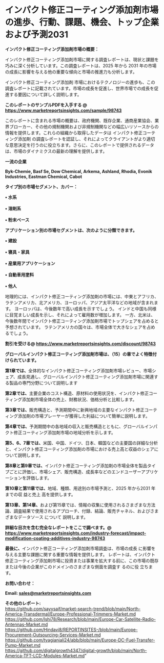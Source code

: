 # インパクト修正コーティング添加剤市場の進歩、行動、課題、機会、トップ企業および予測2031

<strong><b>インパクト修正コーティング添加剤市場の概要：</b></strong>

インパクト修正コーティング添加剤市場に関する調査レポートは、現状と課題を巧みに深く分析しています。この調査レポートは、2025 年から 2031 年の市場の成長に影響を与える他の重要な傾向と市場の推進力も分析します。

インパクト修正コーティング添加剤 市場におけるテクノロジーの進歩も、この調査レポートに記載されています。市場の成長を促進し、世界市場での成長を促進する要因について詳しく説明します。

<strong>このレポートのサンプルPDFを入手する @ <a href=https://www.marketreportsinsights.com/sample/98743>https://www.marketreportsinsights.com/sample/98743</a></strong>

このレポートに含まれる市場の概要は、政府機関、既存企業、通商産業協会、業界ブローカー、その他の規制機関および非規制機関などの幅広いリソースからの情報を提供します。これらの組織から取得したデータは インパクト修正コーティング添加剤 の調査レポートを認証し、それによってクライアントがより適切な意思決定を行うのに役立ちます。さらに、このレポートで提供されるデータは、市場のダイナミクスの最新の理解を提供します。

<strong>一流の企業</strong>

<strong><b>Byk-Chemie, Basf Se, Dow Chemical, Arkema, Ashland, Rhodia, Evonik Industries, Eastman Chemical, Cabot</b></strong>

<strong><b>タイプ別の市場セグメント、カバー：</b></strong>

<strong>• 水系<br><br>• 溶剤系<br><br>• 粉末ベース</strong>

<strong><b>アプリケーション別の市場セグメントは、次のように分類できます。</b></strong>

<strong>• 建設<br><br>• 寝具・家具<br><br>• 産業用アプリケーション<br><br>• 自動車用塗料<br><br>• 他人</strong>

 地理的には、インパクト修正コーティング添加剤の市場には、中東とアフリカ、ラテンアメリカ、北アメリカ、ヨーロッパ、アジア太平洋などの地域が含まれます。 ヨーロッパは、今後数年で高い成長を示すでしょう。 インドと中国も同様に目覚ましい成長を示し、それによって雇用数が増加します。 一方、北米は、今後数年間でインパクト修正コーティング添加剤市場でトップシェアを占めると予想されています。 ラテンアメリカの国々は、市場全体で大きなシェアを占めるでしょう。

<strong>割引を受ける@ <a href=https://www.marketreportsinsights.com/discount/98743>https://www.marketreportsinsights.com/discount/98743</a></strong>

<strong><b>グローバルインパクト修正コーティング添加剤市場は、（15）の章でよく特徴付けられています。</b></strong>

<strong><b>第</b></strong><strong><b>1章では、</b></strong>全体的なインパクト修正コーティング添加剤市場レビュー、市場シェア、成長見通し、グローバルインパクト修正コーティング添加剤市場に関連する製品の専門分野について説明します

<strong><b>第2章では、</b></strong>主要企業のコスト構造、原材料の使用状況を、インパクト修正コーティング添加剤市場全体の売上、財務状況、価格分析と比較します。

<strong><b>第3章では、</b></strong>販売構造と、予測期間中に新興地域の主要なインパクト修正コーティング添加剤の市場プレーヤーが獲得した利益について簡単に説明します。

<strong><b>第4章では、</b></strong>予測期間中の各地域の収入と販売構造とともに、グローバルインパクト修正コーティング添加剤市場の地域分析を示します。

<strong><b>第5、6、7章では、</b></strong>米国、中国、ドイツ、日本、韓国などの主要国の詳細な分析と、インパクト修正コーティング添加剤の市場における売上高と収益のシェアについて説明します。

<strong><b>第8章と第9章では、</b></strong>インパクト修正コーティング添加剤の市場全体を製品タイプごとに評価し、市場シェア、販売構造、成長率などのエンドユーザーアプリケーションを評価します。

<strong><b>第10章と第11章では、</b></strong>地域、種類、用途別の市場予測と、2025 年から2031 年までの収 益と売上 高を提供します。

<strong><b>第13章、第14章、</b></strong>および第15章では、情報の収集に使用されるさまざまな方法論、調査結果で使用されるアプローチ、付録、結論、販売チャネル、およびさまざまなデータソース について 説明します。

<strong>詳細な目次を含む完全なレポートをここで調べます。@ <a href=https://www.marketreportsinsights.com/industry-forecast/impact-modification-coating-additives-industry-98743>https://www.marketreportsinsights.com/industry-forecast/impact-modification-coating-additives-industry-98743</a></strong>

<strong><b>最後に、</b></strong>インパクト修正コーティング添加剤市場調査は、市場の成長 に影響を</a>与える主要な課題に関する重要な情報を提供します。 レポートは、インパクト修正コーティング添加剤市場に投資または事業を拡大する前に、この市場の既存または今後の企業がこのドメインのさまざまな側面を調査す るのに役 立ちます。

<strong><b>お問い合わせ：</b></strong>

<strong>Email: </strong><a href=mailto:sales@marketreportsinsights.com><strong>sales@marketreportsinsights.com</strong></a>

<strong>その他のレポート:</strong>
<br>
<a href=https://github.com/sayysaif/market-search-trend/blob/main/North-America-Transdermal/Europe-Professional-Trimmers-Market.md>https://github.com/sayysaif/market-search-trend/blob/main/North-America-Transdermal/Europe-Professional-Trimmers-Market.md</a>
<br>
<a href=https://github.com/Ishi78/Research/blob/main/Europe-Car-Satellite-Radio-Antennas-Market.md>https://github.com/Ishi78/Research/blob/main/Europe-Car-Satellite-Radio-Antennas-Market.md</a>
<br>
<a href=https://github.com/Hindavi8/REPORTINSITES-/blob/main/Europe-Procurement-Outsourcing-Services-Market.md>https://github.com/Hindavi8/REPORTINSITES-/blob/main/Europe-Procurement-Outsourcing-Services-Market.md</a>
<br>
<a href=https://github.com/tyagianjali24/abb/blob/main/Europe-DC-Fuel-Transfer-Pump-Market.md>https://github.com/tyagianjali24/abb/blob/main/Europe-DC-Fuel-Transfer-Pump-Market.md</a>
<br>
<a href=https://github.com/digitalgrowth4347/digital-growth/blob/main/North-America-TFT-LCD-Modules-Market.md>https://github.com/digitalgrowth4347/digital-growth/blob/main/North-America-TFT-LCD-Modules-Market.md</a>"
